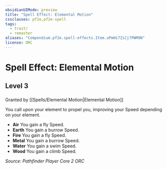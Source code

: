 ```yaml
---
obsidianUIMode: preview
title: "Spell Effect: Elemental Motion"
cssclasses: pf2e,pf2e-spell
tags:
  - trait/
  - remaster
aliases: "Compendium.pf2e.spell-effects.Item.uPmHi7ZiCj7PWM9N"
license: ORC
---
```

# Spell Effect: Elemental Motion
## Level 3
### 






Granted by [[Spells/Elemental Motion|Elemental Motion]]

You call upon your element to propel you, improving your Speed depending on your element.

*   **Air** You gain a fly Speed.
*   **Earth** You gain a burrow Speed.
*   **Fire** You gain a fly Speed.
*   **Metal** You gain a burrow Speed.
*   **Water** You gain a swim Speed.
*   **Wood** You gain a climb Speed.

*Source: Pathfinder Player Core 2*
*ORC*